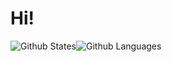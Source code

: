 # Hi!
![Github States](https://github-readme-stats.vercel.app/api?username=sean-7777&count_private=true&show_icons=true&theme=tokyonight&hide_border=true&border_radius=50&include_all_commits=true)![Github Languages](https://github-readme-stats.vercel.app/api/top-langs/?username=sean-7777&langs_count=7&theme=tokyonight)
